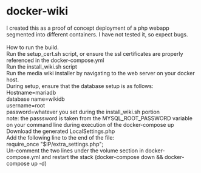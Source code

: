 # docker-wiki
I created this as a proof of concept deployment of a php webapp segmented into different containers.  I have not tested it, so expect bugs.<br />
<br />
How to run the build.<br />
Run the setup_cert.sh script, or ensure the ssl certificates are properly referenced in the docker-compose.yml<br />
Run the install_wiki.sh script<br />
Run the media wiki installer by navigating to the web server on your docker host.<br />
During setup, ensure that the database setup is as follows:<br />
Hostname=mariadb<br />
database name=wikidb<br />
username=root<br />
password=whatever you set during the install_wiki.sh portion <br />
note: the passsword is taken from the MYSQL_ROOT_PASSWORD variable on your command line during execution of the docker-compose up<br />
Download the generated LocalSettings.php<br />
Add the following line to the end of the file:<br />
require_once "$IP/extra_settings.php";<br />
Un-comment the two lines under the volume section in docker-compose.yml and restart the stack (docker-compose down && docker-compose up -d)<br />
